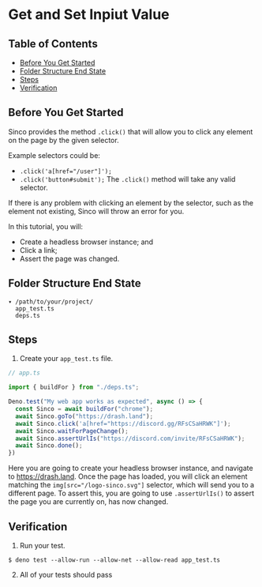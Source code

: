 # Get and Set Inpiut Value

## Table of Contents

* [Before You Get Started](#before-you-get-started)
* [Folder Structure End State](#folder-structure-end-state)
* [Steps](#steps)
* [Verification](#verification)

## Before You Get Started

Sinco provides the method `.click()` that will allow you to click any element on the page by the given selector.

Example selectors could be:

* `.click('a[href="/user"]');`
* `.click('button#submit');`
The `.click()` method will take any valid selector.

If there is any problem with clicking an element by the selector, such as the element not existing, Sinco will throw an error for you.

In this tutorial, you will:

* Create a headless browser instance; and
* Click a link;
* Assert the page was changed.

## Folder Structure End State

```text
▾ /path/to/your/project/
  app_test.ts
  deps.ts
```

## Steps

1. Create your `app_test.ts` file.

  ```typescript
  // app.ts

  import { buildFor } from "./deps.ts";

  Deno.test("My web app works as expected", async () => {
    const Sinco = await buildFor("chrome");
    await Sinco.goTo("https://drash.land");
    await Sinco.click('a[href="https://discord.gg/RFsCSaHRWK"]');
    await Sinco.waitForPageChange();
    await Sinco.assertUrlIs("https://discord.com/invite/RFsCSaHRWK");
    await Sinco.done();
  })
  ```

Here you are going to create your headless browser instance, and navigate to https://drash.land. Once the page has loaded, you will click an element matching the `img[src="/logo-sinco.svg"]` selector, which will send you to a different page. To assert this, you are going to use `.assertUrlIs()` to assert the page you are currently on, has now changed.

## Verification

1. Run your test.

  ```shell
  $ deno test --allow-run --allow-net --allow-read app_test.ts
  ```

2. All of your tests should pass